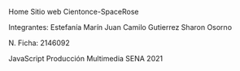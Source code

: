 Home Sitio web Cientonce-SpaceRose

Integrantes:
Estefanía Marín
Juan Camilo Gutierrez
Sharon Osorno


N. Ficha:  2146092

JavaScript
Producción Multimedia
SENA
2021